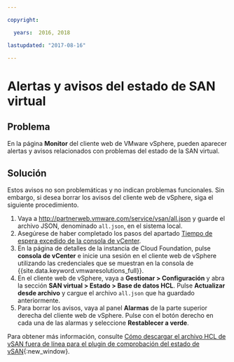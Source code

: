 ```yaml
---

copyright:

  years:  2016, 2018

lastupdated: "2017-08-16"

---
```


# Alertas y avisos del estado de SAN virtual

## Problema
En la página **Monitor** del cliente web de VMware vSphere, pueden aparecer alertas y avisos relacionados con problemas del estado de la SAN virtual.

## Solución
Estos avisos no son problemáticas y no indican problemas funcionales. Sin embargo, si desea borrar los avisos del cliente web de vSphere, siga el siguiente procedimiento.

1. Vaya a http://partnerweb.vmware.com/service/vsan/all.json y guarde el archivo JSON, denominado `all.json`, en el sistema local.
2. Asegúrese de haber completado los pasos del apartado [Tiempo de espera excedido de la consola de vCenter](trbl_timeout_vc_console.html).
3. En la página de detalles de la instancia de Cloud Foundation, pulse **consola de vCenter** e inicie una sesión en el cliente web de vSphere utilizando las credenciales que se muestran en la consola de {{site.data.keyword.vmwaresolutions_full}}.
4. En el cliente web de vSphere, vaya a **Gestionar > Configuración** y abra la sección **SAN virtual > Estado > Base de datos HCL**. Pulse **Actualizar desde archivo** y cargue el archivo `all.json` que ha guardado anteriormente.
5. Para borrar los avisos, vaya al panel **Alarmas** de la parte superior derecha del cliente web de vSphere. Pulse con el botón derecho en cada una de las alarmas y seleccione **Restablecer a verde**.

Para obtener más información, consulte [Cómo descargar el archivo HCL de vSAN fuera de línea para el plugin de comprobación del estado de vSAN](http://www.virtuallyghetto.com/2015/05/how-to-download-offline-vsan-hcl-file-for-vsan-health-check-plugin.html){:new_window}.
